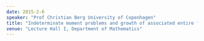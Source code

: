 ```yaml
---
date: 2015-2-6
speaker: "Prof Christian Berg University of Copenhagen"
title: "Indeterminate moment problems and growth of associated entire functions"
venue: "Lecture Hall I, Department of Mathematics"
---
```



